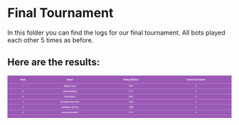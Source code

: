 # Final Tournament

In this folder you can find the logs for our final tournament. All bots played each other 5 times as before.

## Here are the results:

![Ranking Table](./2017-05-22%20Ranking%20Table.png?raw=true)

